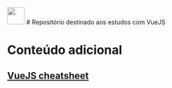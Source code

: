 <div>
    <img width="40" src="http://www.vuejs-brasil.com.br/content/images/2016/06/logo.png"/>
    # Repositório destinado aos estudos com VueJS
</div>

# Conteúdo adicional
## [VueJS cheatsheet](https://vuejs-tips.github.io/cheatsheet/)
